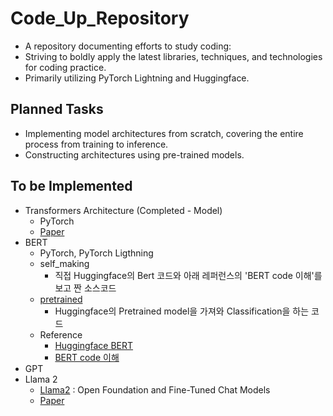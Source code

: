 # Code_Up_Repository
- A repository documenting efforts to study coding:
- Striving to boldly apply the latest libraries, techniques, and technologies for coding practice.
- Primarily utilizing PyTorch Lightning and Huggingface.
## Planned Tasks
- Implementing model architectures from scratch, covering the entire process from training to inference.
- Constructing architectures using pre-trained models.
## To be Implemented
- Transformers Architecture (Completed - Model)
    - PyTorch
    - [Paper](https://arxiv.org/abs/1706.03762)
- BERT
    - PyTorch, PyTorch Ligthning
    - self_making
        - 직접 Huggingface의 Bert 코드와 아래 레퍼런스의 'BERT code 이해'를 보고 짠 소스코드
    - [pretrained](https://github.com/NewPlus/Code_Up_Repository/tree/main/BERT/pretrained)
        - Huggingface의 Pretrained model을 가져와 Classification을 하는 코드
    - Reference
        - [Huggingface BERT](https://github.com/huggingface/transformers/blob/v4.31.0/src/transformers/models/bert/modeling_bert.py#L407)
        - [BERT code 이해](https://hyen4110.tistory.com/87)
- GPT
- Llama 2
    - [Llama2](https://ai.meta.com/research/publications/llama-2-open-foundation-and-fine-tuned-chat-models/) : Open Foundation and Fine-Tuned Chat Models
    - [Paper](https://scontent-gmp1-1.xx.fbcdn.net/v/t39.2365-6/10000000_662098952474184_2584067087619170692_n.pdf?_nc_cat=105&ccb=1-7&_nc_sid=3c67a6&_nc_ohc=04ReMOti9ikAX9OFWA-&_nc_ht=scontent-gmp1-1.xx&oh=00_AfAMq91fcix38YnC9vr7sNA_IqDrQ1sk4hPbxzfYPidZIw&oe=64E3F9BF)
    